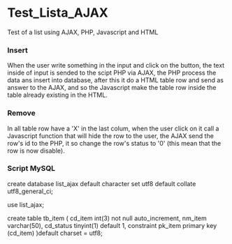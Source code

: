 # Test_Lista_AJAX
Test of a list using AJAX, PHP, Javascript and HTML

### Insert ###
When the user write something in the input and click on the button, the text inside of input is sended to the scipt PHP via AJAX, the PHP process the data ans insert into database, after this it do a HTML table row and send as answer to the AJAX, and so the Javascript make the table row inside the table already existing in the HTML.

### Remove ###
In all table row have a 'X' in the last colum, when the user click on it call a Javascript function that will hide the row to the user, the AJAX send the row's id to the PHP, it so change the row's status to '0' (this mean that the row is now disable).


### Script MySQL ###
create database list_ajax
default character set utf8
default collate utf8_general_ci;

use list_ajax;

create table tb_item (
  cd_item int(3) not null auto_increment,
  nm_item varchar(50),
  cd_status tinyint(1) default 1,
  constraint pk_item
  	primary key (cd_item)
)default charset = utf8;
